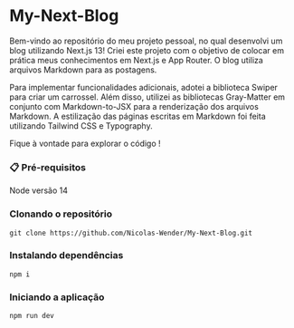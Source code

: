 # My-Next-Blog

Bem-vindo ao repositório do meu projeto pessoal, no qual desenvolvi um blog utilizando Next.js 13! Criei este projeto com o objetivo de colocar em prática meus conhecimentos em Next.js e App Router. O blog utiliza arquivos Markdown para as postagens.

Para implementar funcionalidades adicionais, adotei a biblioteca Swiper para criar um carrossel. Além disso, utilizei as bibliotecas Gray-Matter em conjunto com Markdown-to-JSX para a renderização dos arquivos Markdown. A estilização das páginas escritas em Markdown foi feita utilizando Tailwind CSS e Typography.

Fique à vontade para explorar o código !

### 📋 Pré-requisitos

Node versão 14

### Clonando o repositório

```
git clone https://github.com/Nicolas-Wender/My-Next-Blog.git
```

### Instalando dependências

```
npm i 
```

### Iniciando a aplicação

```
npm run dev
```

